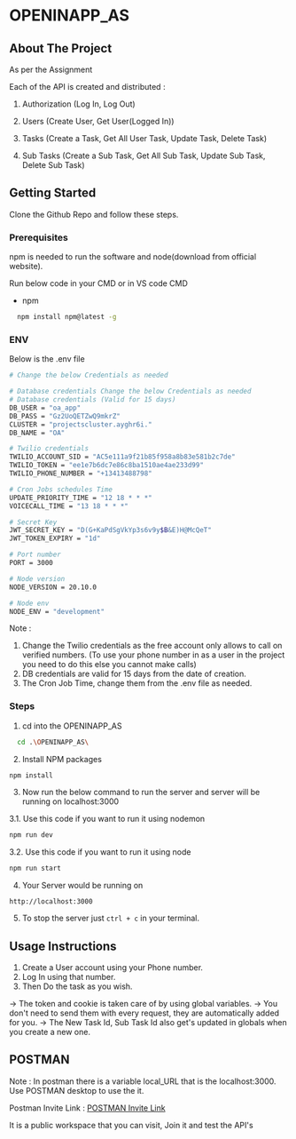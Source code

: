 # OPENINAPP_AS

<!-- ABOUT THE PROJECT -->

## About The Project

As per the Assignment

Each of the API is created and distributed :

1. Authorization (Log In, Log Out)

2. Users (Create User, Get User(Logged In))

3. Tasks (Create a Task, Get All User Task, Update Task, Delete Task)

4. Sub Tasks (Create a Sub Task, Get All Sub Task, Update Sub Task, Delete Sub Task)

<!-- GETTING STARTED -->

## Getting Started

Clone the Github Repo and follow these steps.

### Prerequisites

npm is needed to run the software and node(download from official website).

Run below code in your CMD or in VS code CMD

- npm

```sh
  npm install npm@latest -g
```

### ENV

Below is the .env file

```sh
# Change the below Credentials as needed

# Database credentials Change the below Credentials as needed
# Database credentials (Valid for 15 days)
DB_USER = "oa_app"
DB_PASS = "Gz2UoQETZwQ9mkrZ"
CLUSTER = "projectscluster.ayghr6i."
DB_NAME = "OA"

# Twilio credentials
TWILIO_ACCOUNT_SID = "AC5e111a9f21b85f958a8b83e581b2c7de"
TWILIO_TOKEN = "ee1e7b6dc7e86c8ba1510ae4ae233d99"
TWILIO_PHONE_NUMBER = "+13413488798"

# Cron Jobs schedules Time
UPDATE_PRIORITY_TIME = "12 18 * * *"
VOICECALL_TIME = "13 18 * * *"

# Secret Key
JWT_SECRET_KEY = "D(G+KaPdSgVkYp3s6v9y$B&E)H@McQeT"
JWT_TOKEN_EXPIRY = "1d"

# Port number
PORT = 3000

# Node version
NODE_VERSION = 20.10.0

# Node env
NODE_ENV = "development"
```

Note :

1. Change the Twilio credentials as the free account only allows to call on verified numbers. (To use your phone number in as a user in the project you need to do this else you cannot make calls)
2. DB credentials are valid for 15 days from the date of creation.
3. The Cron Job Time, change them from the .env file as needed.

### Steps

1. cd into the OPENINAPP_AS

```sh
  cd .\OPENINAPP_AS\
```

2. Install NPM packages

```sh
npm install
```

3. Now run the below command to run the server and server will be running on localhost:3000

3.1. Use this code if you want to run it using nodemon

```sh
npm run dev
```

3.2. Use this code if you want to run it using node

```sh
npm run start
```

4. Your Server would be running on

```
http://localhost:3000
```

5. To stop the server just `ctrl + c` in your terminal.

## Usage Instructions

1. Create a User account using your Phone number.
2. Log In using that number.
3. Then Do the task as you wish.

-> The token and cookie is taken care of by using global variables.
-> You don't need to send them with every request, they are automatically added for you.
-> The New Task Id, Sub Task Id also get's updated in globals when you create a new one.

## POSTMAN

<!-- Postman -->

Note :
In postman there is a variable local_URL that is the localhost:3000. Use POSTMAN desktop to use the it.

Postman Invite Link : [POSTMAN Invite Link](https://app.getpostman.com/join-team?invite_code=71db606dcbd72bce542bbc3dabdb1f5e&target_code=4bad3f8d51bd6227172acb0abe56fc85)

It is a public workspace that you can visit, Join it and test the API's
